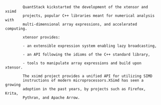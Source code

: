             QuantStack kickstarted the development of the xtensor and xsimd
            projects, popular C++ libraries meant for numerical analysis with
            multi-dimensional array expressions, and accelerated computing.
         
            xtensor provides:
            
            - an extensible expression system enabling lazy broadcasting,
          
            - an API following the idioms of the C++ standard library,
            
            - tools to manipulate array expressions and build upon xtensor.
      
            The xsimd project provides a unified API for utilizing SIMD
            instructions of modern microprocessors.XSimd has seen a growing
            adoption in the past years, by projects such as Firefox, Krita,
            Pythran, and Apache Arrow.
